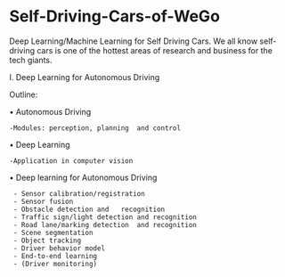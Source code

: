 # Self-Driving-Cars-of-WeGo
Deep Learning/Machine Learning for Self Driving Cars. We all know self-driving cars is one of the hottest areas of research and business for the tech giants.

I. Deep Learning for Autonomous Driving

Outline:

• Autonomous Driving 

	-Modules: perception, planning	and	control 
	
• Deep	Learning 

	-Application in	computer vision 
	
• Deep	learning for Autonomous	Driving

	 - Sensor calibration/registration 
	 - Sensor fusion 
	 - Obstacle detection and	recognition 
	 - Traffic sign/light detection and	recognition 
	 - Road lane/marking detection	and	recognition 
	 - Scene segmentation 
	 - Object tracking 
	 - Driver behavior model 
	 - End-to-end learning 
	 - (Driver monitoring)
